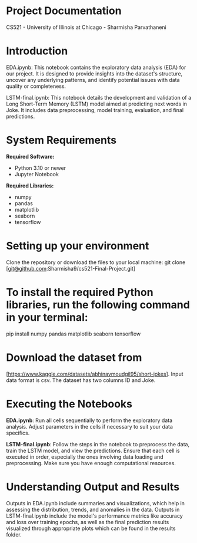 # Project Documentation
CS521 - University of Illinois at Chicago -
Sharmisha Parvathaneni

# Introduction
EDA.ipynb:
This notebook contains the exploratory data analysis (EDA) for our project. It is designed to provide insights into the dataset's structure, uncover any underlying patterns, and identify potential issues with data quality or completeness.

LSTM-final.ipynb:
This notebook details the development and validation of a Long Short-Term Memory (LSTM) model aimed at predicting next words in Joke. It includes data preprocessing, model training, evaluation, and final predictions.

# System Requirements

**Required Software:**
- Python 3.10 or newer
- Jupyter Notebook

**Required Libraries:**
- numpy
- pandas
- matplotlib
- seaborn 
- tensorflow 


# Setting up your environment

Clone the repository or download the files to your local machine: git clone [git@github.com:Sharmisha9/cs521-Final-Project.git] 

# To install the required Python libraries, run the following command in your terminal:
 pip install numpy pandas matplotlib seaborn tensorflow

# Download the dataset from 
[https://www.kaggle.com/datasets/abhinavmoudgil95/short-jokes]. Input data format is csv. The dataset has two columns ID and Joke.

# Executing the Notebooks
**EDA.ipynb**: Run all cells sequentially to perform the exploratory data analysis. Adjust parameters in the cells if necessary to suit your data specifics.

**LSTM-final.ipynb**: Follow the steps in the notebook to preprocess the data, train the LSTM model, and view the predictions. Ensure that each cell is executed in order, especially the ones involving data loading and preprocessing. Make sure you have enough computational resources.

# Understanding Output and Results
Outputs in EDA.ipynb include summaries and visualizations, which help in assessing the distribution, trends, and anomalies in the data.
Outputs in LSTM-final.ipynb include the model's performance metrics like accuracy and loss over training epochs, as well as the final prediction results visualized through appropriate plots which can be found in the results folder.






